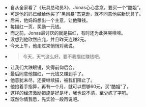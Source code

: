 - 自从全家看了《玩具总动员3》，Jonas心心念念，要买一个“酷姐”。
- 可是他妈妈已经给他买了“黑风暴”杰克逊，就不同意他买新玩具了。
- 后来，他妈妈想出一个主意，让他赚钱。
- 每描红一页，奖励一元钱。
- 而之前，Jonas最讨厌的就是描红，有时还为此哭哭啼啼。
- 没想到他欣然应允，并且昨天连赚2元。
- 今天上午，他走过来悄悄对我说。
- > 今天，天气这么好。要不我描红赚钱吧。
- 让我们大跌眼镜，笑得前仰后合。
- 最后同意他描红，一元钱又赚到手了。
- 他意犹未尽，还要继续描，被我们阻止了。
- 他掐着手指算，再有一个月，就可以攒够60元，买“酷姐”了。
- 这样的经济激励措施是好是坏，我也说不清，至少练了字吧。
- 既然你情我愿，先实验一段再说吧。
